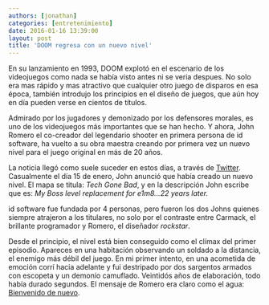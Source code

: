 ```yaml
---
authors: [jonathan]
categories: [entretenimiento]
date: 2016-01-16 13:39:00
layout: post
title: 'DOOM regresa con un nuevo nivel'
---
```


En su lanzamiento en 1993, DOOM explotó en el escenario de los videojuegos como nada se había visto antes ni se veria despues.<!--more--> No solo era mas rápido y mas atractivo que cualquier otro juego de disparos en esa época, también introdujo los principios en el diseño de juegos, que aún hoy en día pueden verse en cientos de títulos.

Admirado por los jugadores y demonizado por los defensores morales, es uno de los videojuegos más importantes que se han hecho. Y ahora, John Romero el co-creador del legendario shooter en primera persona de id software, ha vuelto a su obra maestra creando por primera vez un nuevo nivel para el juego original en más de 20 años.

La noticia llegó como suele suceder en estos días, a través de [Twitter][tweet]. Casualmente el día 15 de enero, John anunció que había creado un nuevo nivel. El mapa se titula: *Tech Gone Bad*, y en la descripción John escribe que es: *My Boss level replacement for e1m8…22 years later.*

id software fue fundada por 4 personas, pero fueron los dos Johns quienes siempre atrajeron a los titulares, no solo por el contraste entre Carmack, el brillante programador y Romero, el diseñador *rockstar*.

Desde el principio, el nivel está bien conseguido como el clímax del primer episodio. Apareces en una habitación observando un soldado a la distancia, el enemigo más débil del juego. En mi primer intento, en una acometida de emoción corrí hacia adelante y fui destripado por dos sargentos armados con escopeta y un demonio camuflado. Veintidós años de elaboración, todo había durado segundos. El mensaje de Romero era claro como el agua: [Bienvenido de nuevo][game-screenshot].<span class="tombstone"><i class="icon"></i></span>

[tweet]: https://twitter.com/romero/status/688054778790834176
[game-screenshot]: https://www.flickr.com/photos/jonathan_zuniga/25541442792/in/album-72157665543500781/
